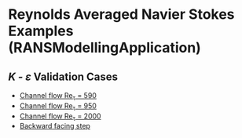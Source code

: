# Reynolds Averaged Navier Stokes Examples (RANSModellingApplication)

## _K - &epsilon;_ Validation Cases
- [Channel flow Re<sub>&tau;</sub> = 590](channel_flow/re_tau_590/README.md)
- [Channel flow Re<sub>&tau;</sub> = 950](channel_flow/re_tau_950/README.md)
- [Channel flow Re<sub>&tau;</sub> = 2000](channel_flow/re_tau_2000/README.md)
- [Backward facing step](backward_facing_step/README.md)